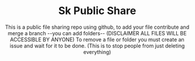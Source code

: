 <h1 align="center">Sk Public Share</h1>
<p align="center">This is a public file sharing repo using github, to add your file contribute and merge a branch --you can add folders-- (DISCLAIMER ALL FILES WILL BE ACCESSIBLE BY ANYONE) To remove a file or folder you must create an issue and wait for it to be done. (This is to stop people from just deleting everything)</p>
